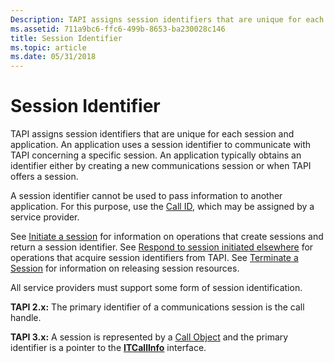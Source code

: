 ```yaml
---
Description: TAPI assigns session identifiers that are unique for each session and application.
ms.assetid: 711a9bc6-ffc6-499b-8653-ba230028c146
title: Session Identifier
ms.topic: article
ms.date: 05/31/2018
---
```


# Session Identifier

TAPI assigns session identifiers that are unique for each session and application. An application uses a session identifier to communicate with TAPI concerning a specific session. An application typically obtains an identifier either by creating a new communications session or when TAPI offers a session.

A session identifier cannot be used to pass information to another application. For this purpose, use the [Call ID](call-id-ovr.md), which may be assigned by a service provider.

See [Initiate a session](initiate-a-session-ovr.md) for information on operations that create sessions and return a session identifier. See [Respond to session initiated elsewhere](respond-to-session-initiated-elsewhere-ovr.md) for operations that acquire session identifiers from TAPI. See [Terminate a Session](terminate-a-session-ovr.md) for information on releasing session resources.

All service providers must support some form of session identification.

**TAPI 2.x:** The primary identifier of a communications session is the call handle.

**TAPI 3.x:** A session is represented by a [Call Object](call-object.md) and the primary identifier is a pointer to the [**ITCallInfo**](/windows/desktop/api/tapi3if/nn-tapi3if-itcallinfo) interface.

 

 



